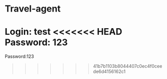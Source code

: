 # Travel-agent
Login: test
<<<<<<< HEAD
Password: 123
=======
Password:123
>>>>>>> 41b7b1103b8044407c0ec4f0ceede6d4156162c1
